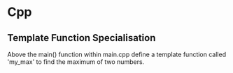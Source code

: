 # Cpp

## Template Function Specialisation

Above the main() function within main.cpp define a template function called 'my_max' to find the maximum of two numbers.

